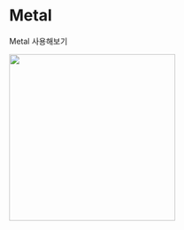 # Metal
Metal 사용해보기


<img src = "https://github.com/user-attachments/assets/c15eb051-11d1-4740-bd19-92cedff2db4b" width="300">
